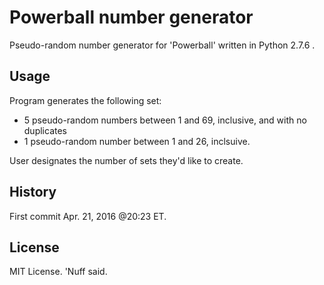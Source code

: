 # Powerball number generator 

Pseudo-random number generator for 'Powerball' written in Python 2.7.6 .

## Usage 

Program generates the following set:

* 5 pseudo-random numbers between 1 and 69, inclusive, and with no duplicates 
* 1 pseudo-random number between 1 and 26, inclsuive.

User designates the number of sets they'd like to create.

## History 

First commit Apr. 21, 2016 @20:23 ET. 

## License 

MIT License. 'Nuff said.  
